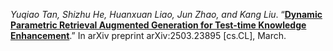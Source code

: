*Yuqiao Tan, Shizhu He, Huanxuan Liao, Jun Zhao, and Kang Liu*. “[**Dynamic Parametric Retrieval Augmented Generation for Test-time Knowledge Enhancement**](https://arxiv.org/abs/2503.23895).” In arXiv preprint arXiv:2503.23895 [cs.CL], March.
